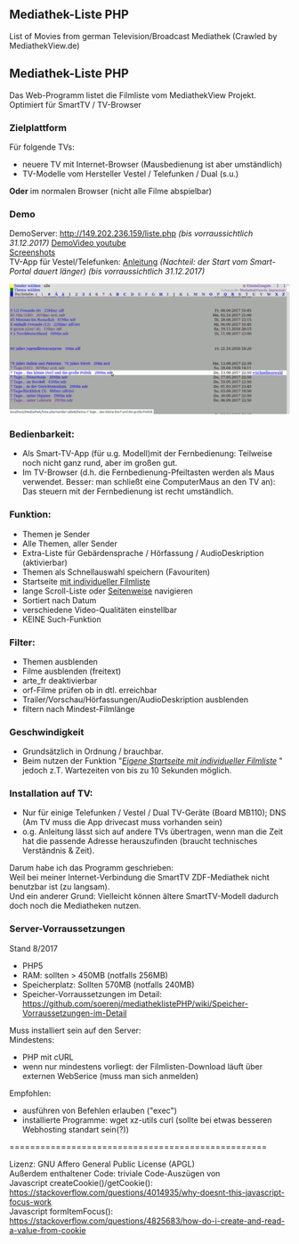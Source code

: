 Mediathek-Liste PHP
---------------------------------------------------------------------------------------

List of Movies from german Television/Broadcast Mediathek (Crawled by MediathekView.de)

Mediathek-Liste PHP
---------------------------------------------------------------------------------------

Das Web-Programm listet die Filmliste vom MediathekView Projekt.  Optimiert für SmartTV / TV-Browser  


### Zielplattform
Für folgende TVs:

 *  neuere TV mit Internet-Browser (Mausbedienung ist aber umständlich)
 *  TV-Modelle vom Hersteller Vestel / Telefunken / Dual (s.u.)

**Oder** im normalen Browser (nicht alle Filme abspielbar)

### Demo
DemoServer: http://149.202.236.159/liste.php   *(bis vorraussichtlich 31.12.2017)*
[DemoVideo youtube](https://youtu.be/DLFDfNCTSYQ)  
[Screenshots](https://github.com/soerenj/mediatheklistePHP/wiki)    
TV-App für Vestel/Telefunken: [Anleitung](https://github.com/soerenj/mediatheklistePHP/wiki/DNS-Hack-auf-Smart-TV) *(Nachteil: der Start vom Smart-Portal dauert länger)*  *(bis vorraussichtlich 31.12.2017)*

![Screenshot mit Themenliste](img/screenshots/Bildschirmfoto_themenliste.png)





### Bedienbarkeit:

  * Als Smart-TV-App (für u.g. Modell)mit der Fernbedienung: Teilweise noch nicht ganz rund, aber im großen gut.
  * Im TV-Browser (d.h. die Fernbedienung-Pfeiltasten werden als Maus verwendet. Besser: man schließt eine ComputerMaus an den TV an): Das steuern mit der Fernbedienung ist recht umständlich.


### Funktion:
  * Themen je Sender
  * Alle Themen, aller Sender 
  * Extra-Liste für Gebärdensprache / Hörfassung / AudioDeskription (aktivierbar)
  * Themen als Schnellauswahl speichern (Favouriten)
  * Startseite [mit individueller Filmliste](https://raw.githubusercontent.com/soerenj/mediatheklistePHP/master/img/screenshots/Bildschirmfoto_schnellauswahl.png)
  * lange Scroll-Liste oder [Seitenweise](https://raw.githubusercontent.com/soerenj/mediatheklistePHP/master/img/screenshots/Bildschirmfoto_themenliste_seitenweise.png) navigieren
  * Sortiert nach Datum
  * verschiedene Video-Qualitäten einstellbar
  * KEINE Such-Funktion
  
### Filter:
  * Themen ausblenden
  * Filme ausblenden (freitext)
  * arte_fr deaktivierbar
  * orf-Filme prüfen ob in dtl. erreichbar 
  * Trailer/Vorschau/Hörfassungen/AudioDeskription ausblenden
  * filtern nach Mindest-Filmlänge  

### Geschwindigkeit
  * Grundsätzlich in Ordnung / brauchbar.
  * Beim nutzen der Funktion "[*Eigene Startseite mit individueller Filmliste*](https://raw.githubusercontent.com/soerenj/mediatheklistePHP/master/img/screenshots/Bildschirmfoto_schnellauswahl.png) " jedoch z.T. Wartezeiten von bis zu 10 Sekunden möglich.
  
### Installation auf TV:

  * Nur für einige Telefunken / Vestel / Dual TV-Geräte (Board MB110); DNS (Am TV muss die App drivecast muss vorhanden sein)
  * o.g. Anleitung lässt sich auf andere TVs übertragen, wenn man die Zeit hat die passende Adresse herauszufinden (braucht technisches Verständnis & Zeit).  
  
Darum habe ich das Programm geschrieben:  
Weil bei meiner Internet-Verbindung die SmartTV ZDF-Mediathek nicht benutzbar ist (zu langsam).  
Und ein anderer Grund: Vielleicht können ältere SmartTV-Modell dadurch doch noch die Mediatheken nutzen.  

### Server-Vorraussetzungen
Stand 8/2017  
- PHP5
- RAM: sollten > 450MB (notfalls 256MB)
- Speicherplatz: Sollten 570MB (notfalls 240MB)
- Speicher-Vorraussetzungen im Detail: https://github.com/soerenj/mediatheklistePHP/wiki/Speicher-Vorraussetzungen-im-Detail

Muss installiert sein auf den Server:  
Mindestens:  
- PHP mit cURL  
- wenn nur mindestens vorliegt: der Filmlisten-Download läuft über externen WebSerice (muss man sich anmelden)  

Empfohlen:  
- ausführen von Befehlen erlauben ("exec")
- installierte Programme: wget xz-utils curl (sollte bei etwas besseren Webhosting standart sein(?))


==================================================

Lizenz:  GNU Affero General Public License (APGL)  
Außerdem enthaltener Code: 
        triviale Code-Auszügen von  
                Javascript createCookie()/getCookie(): https://stackoverflow.com/questions/4014935/why-doesnt-this-javascript-focus-work  
                Javascript formItemFocus(): https://stackoverflow.com/questions/4825683/how-do-i-create-and-read-a-value-from-cookie  

